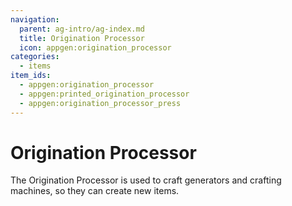 ```yaml
---
navigation:
  parent: ag-intro/ag-index.md
  title: Origination Processor
  icon: appgen:origination_processor
categories:
  - items
item_ids:
  - appgen:origination_processor
  - appgen:printed_origination_processor
  - appgen:origination_processor_press
---
```


# Origination Processor

<Row gap="20">
  <ItemImage id="appgen:origination_processor" scale="4" />
  <ItemImage id="appgen:printed_origination_processor" scale="4" />
  <ItemImage id="appgen:origination_processor_press" scale="4" />
</Row>

The Origination Processor is used to craft generators and crafting machines, so they can create new items.